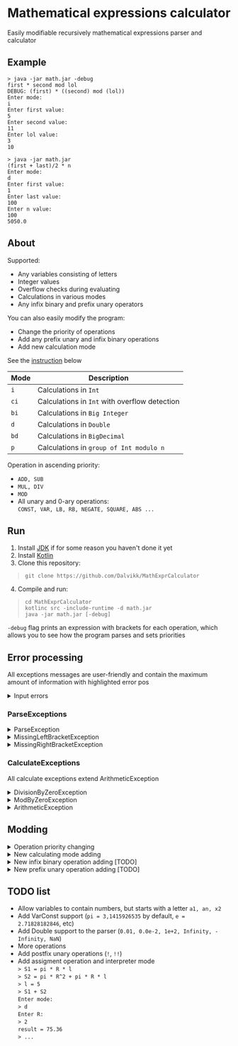 # Mathematical expressions calculator

Easily modifiable recursively mathematical expressions parser and calculator

## Example

```
> java -jar math.jar -debug
first * second mod lol
DEBUG: (first) * ((second) mod (lol))
Enter mode:
i
Enter first value:
5
Enter second value:
11
Enter lol value:
3
10

> java -jar math.jar
(first + last)/2 * n
Enter mode:
d
Enter first value:
1
Enter last value:
100
Enter n value:
100
5050.0
```

## About

Supported:

* Any variables consisting of letters
* Integer values
* Overflow checks during evaluating
* Calculations in various modes
* Any infix binary and prefix unary operators

You can also easily modify the program:

* Change the priority of operations
* Add any prefix unary and infix binary operations
* Add new calculation mode

See the [instruction](#modding) below

| Mode | Description |
| ---------------|----------------|
| `i` |Calculations in `Int`|
| `ci`  |Calculations in `Int` with overflow detection |
| `bi`  |Calculations in `Big Integer`|
| `d`  |Calculations in `Double`|
| `bd`  |Calculations in `BigDecimal`|
| `p`  |Calculations in `group of Int modulo n`|

Operation in ascending priority:

* `ADD, SUB`
* `MUL, DIV`
* `MOD`
* All unary and 0-ary operations:  
  `CONST, VAR, LB, RB, NEGATE, SQUARE, ABS ...`

## Run

1. Install [JDK](https://adoptopenjdk.net/) if for some reason you haven't done it yet
2. Install [Kotlin](https://kotlinlang.org/docs/command-line.html)
3. Clone this repository:

> `git clone https://github.com/Dalvikk/MathExprCalculator`

4. Compile and run:

> `cd MathExprCalculator`  
> `kotlinc src -include-runtime -d math.jar`      
> `java -jar math.jar [-debug]`

`-debug` flag prints an expression with brackets for each operation, which allows you to see how the program parses and
sets priorities

## Error processing

All exceptions messages are user-friendly and contain the maximum amount of information with highlighted error pos

<details>
  <summary>Input errors</summary>

```
> java -jar math.jar
hello + bye
Enter mode:
lol
Incorrect mode: lol. Available mods: [bi, i, ci, d, p]. Please, retry:
p
Enter mod:
mod
mod isn't a Int. Please, retry:
5
Enter hello value:
string
Enter bye value:
decimal
NumberFormatException while parsing: string isn't a Int
===========
hello + bye
^==========
```

</details>

### ParseExceptions

<details>
  <summary>ParseException</summary>

  ``` 
  > java -jar math.jar
  1 + (x *  / 9) + 3
  Const, variable, '(' or unary operation expected:
  ==================
  1 + (x *  / 9) + 3
  ==========^=======
  
  > java -jar math.jar
  x @ * y
  Expected binary operation or nothing
  =======
  x @ * y
  ==^====
  ```

</details>

<details>
  <summary>MissingLeftBracketException</summary>

  ``` 
  > java -jar math.jar
  (x + y     )    )
  Left bracket missing
  =================
  (x + y     )    )
  ================^
  ```
</details>

<details>
  <summary>MissingRightBracketException</summary>

  ``` 
  > java -jar math.jar
  ((1+1)
  Right bracket missing
  ======
  ((1+1)
  ^=====
  ```
</details>

### CalculateExceptions

All calculate exceptions extend ArithmeticException

<details>
  <summary>DivisionByZeroException</summary>

```
> java -jar math.jar
x / (abs -5 - 5)
Enter mode:
i
Enter x value:
9999
Division by zero. Left = 9999, right = 0.
================
x / (abs -5 - 5)
==^=============
```
</details>

<details>
  <summary>ModByZeroException</summary>

```
> java -jar math.jar
x mod (abs -5 - 5)
Enter mode:
i
Enter x value:
0
Mod by zero. Left = 0, right = 0.
==================
x mod (abs -5 - 5)
==^===============
```
</details>

<details>
  <summary>ArithmeticException</summary>

```
> java -jar math.jar
x mod y
Enter mode:
bi
Enter x value:
100
Enter y value:
-2
Mod by negative number. BigInteger's mode always returns a non-negative BigInteger.
Maybe you want add 'remainder' operation?
Left = 100, right = -2.
=======
x mod y
==^====

// Arithmetic exception caused by NumberFormatException
> java -jar math.jar
first + second - third
Enter mode:
i
Enter first value:
123
Enter second value:
456
Enter third value:
hello
NumberFormatException while parsing: hello isn't a Int
======================
first + second - third
=================^====

// Constant overflows in type
> java -jar math.jar
x + 2
Enter mode:
i
Enter x value:
1000000000000000000
NumberFormatException while parsing: 1000000000000000000 isn't a Int
=====
x + 2
^====
```
</details>

## Modding

<details>
  <summary>Operation priority changing</summary>

Suppose you are not satisfied that `mod` priority is higher than `mul`.
```
> java -jar math.jar -debug
10 * 14 mod 5
DEBUG: (10) * ((14) mod (5))
Enter mode:
i
40
```
but you want `0`. Let's change it.   
Go to `src/expression/operations/Operation.kt`   
Find the `operationsByPriority` list:

```kotlin
val operationsByPriority = listOf(
    listOf(ADD, SUB),
    listOf(MUL, DIV),
    listOf(MOD),
    listOf(NEGATE, SQUARE, ABS, CONST, VAR, LB, RB)
)
```

Now the priority of `mod` is equal to its index. Let's change the priority from 3 to 2.

```kotlin
val operationsByPriority = listOf(
    listOf(ADD, SUB),
    listOf(MUL, DIV, MOD),
    listOf(NEGATE, SQUARE, ABS, CONST, VAR, LB, RB)
)
```

Now mod has the same priority as `mul` and `div`. Operations with a higher priority are shifted one value lower
accordingly.  
**Warning!** Unary and 0-ary operations must have maximum priority or things won't work as you expect

That's all. Let's compile and check this:

```
> java -jar math.jar -debug
10 * 14 mod 5
DEBUG: ((10) * (14)) mod (5)
Enter mode: 
i
0
```

</details>

<details>
  <summary>New calculating mode adding</summary>

Suppose that you want a new calculation mode.  
For example, let's roll back
to [this](https://github.com/Dalvikk/MathExprCalculator/tree/4f43c8a44519124313e689d02714e96d58343874) state when
BigDecimal wasn't supported and add it.

You can see the diff
in [BigDecimal added](https://github.com/Dalvikk/MathExprCalculator/commit/4e0fdf92caebb2d9d90361487d922347ee3cbb22)
commit and make sure it's easy.

Go to `src/expression/calculators/`  
Create calculator what you want, in our case `BigDecimalCalculator`, and inherit it from `Calculate<YOUR_TYPE>`

```kotlin
package expression.calculators

import java.math.BigDecimal

class BigDecimalCalculator : Calculator<BigDecimal> 
```

Implement all methods (if you don't want or cannot support some operation in your calculator,
throw `NotImplementedError`):

```kotlin
override fun add(x: BigDecimal, y: BigDecimal, wrapper: AbstractNAryOperation): BigDecimal {
    return x.add(y)
}

override fun sub(x: BigDecimal, y: BigDecimal, wrapper: AbstractNAryOperation): BigDecimal {
    return x.subtract(y)
}

override fun mul(x: BigDecimal, y: BigDecimal, wrapper: AbstractNAryOperation): BigDecimal {
    return x.multiply(y)
}

override fun not_implemented(x: BigDecimal, y: BigDecimal, wrapper: AbstractNAryOperation): BigDecimal {
    throw NotImplementedError("This method isn't implemented for BigDecimal")
    // or TODO("This method isn't implemented for BigDecimal")
}

// ...
```

Go to `src/expression/Main.kt`  
Find `CALCULATOR_BY_MODE` map and insert your calculator to match the mode:

```kotlin
val CALCULATOR_BY_MODE: Map<String, Calculator<*>> = mapOf(
    Pair("bi", BigIntCalculator()),
    Pair("i", CheckedIntCalculator()),
    Pair("ci", IntCalculator()),
    Pair("d", DoubleCalculator()),
    Pair("bd", BigDecimalCalculator()), // +
    Pair("p", ModCalculator())
)
````

Add small improvements:

```kotlin
var res = result.evaluate(map, calculator)
if (res is BigDecimal) {
    res = res.setScale(50, RoundingMode.HALF_EVEN)
}
println(res)
```

That's all.

</details>

<details>
  <summary>New infix binary operation adding [TODO]</summary>
</details>

<details>
  <summary>New prefix unary operation adding [TODO]</summary>
</details>

## TODO list

* Allow variables to contain numbers, but starts with a letter `a1, an, x2`
* Add VarConst support (`pi = 3,1415926535` by default, `e = 2.71828182846`, etc)
* Add Double support to the parser (`0.01, 0.0e-2, 1e+2, Infinity, -Infinity, NaN`)
* More operations
* Add postfix unary operations (`!`, `!!`)
* Add assigment operation and interpreter mode  
  `> S1 = pi * R * l`  
  `> S2 = pi * R^2 + pi * R * l`   
  `> l = 5`  
  `> S1 + S2`  
  `Enter mode:`  
  `> d`   
  `Enter R: `  
  `> 2`  
  `result = 75.36`  
  `> ...`
  